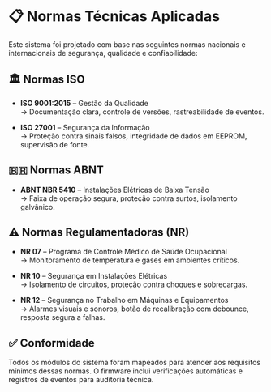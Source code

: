# 📋 Normas Técnicas Aplicadas

Este sistema foi projetado com base nas seguintes normas nacionais e internacionais de segurança, qualidade e confiabilidade:

## 🏛️ Normas ISO

- **ISO 9001:2015** – Gestão da Qualidade  
  → Documentação clara, controle de versões, rastreabilidade de eventos.

- **ISO 27001** – Segurança da Informação  
  → Proteção contra sinais falsos, integridade de dados em EEPROM, supervisão de fonte.

## 🇧🇷 Normas ABNT

- **ABNT NBR 5410** – Instalações Elétricas de Baixa Tensão  
  → Faixa de operação segura, proteção contra surtos, isolamento galvânico.

## ⚠️ Normas Regulamentadoras (NR)

- **NR 07** – Programa de Controle Médico de Saúde Ocupacional  
  → Monitoramento de temperatura e gases em ambientes críticos.

- **NR 10** – Segurança em Instalações Elétricas  
  → Isolamento de circuitos, proteção contra choques e sobrecargas.

- **NR 12** – Segurança no Trabalho em Máquinas e Equipamentos  
  → Alarmes visuais e sonoros, botão de recalibração com debounce, resposta segura a falhas.

## ✅ Conformidade

Todos os módulos do sistema foram mapeados para atender aos requisitos mínimos dessas normas. O firmware inclui verificações automáticas e registros de eventos para auditoria técnica.
